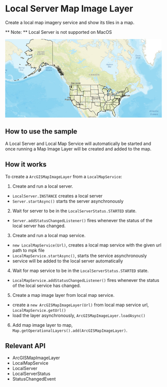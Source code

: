 # Local Server Map Image Layer

Create a local map imagery service and show its tiles in a map.

** Note: ** Local Server is not supported on MacOS

![](LocalServerMapImageLayer.png)

## How to use the sample

A Local Server and Local Map Service will automatically be started and once running a Map Image Layer will be created and added to the map.

## How it works

To create a `ArcGISMapImageLayer` from a `LocalMapService`:


1. Create and run a local server.
* `LocalServer.INSTANCE` creates a local server
* `Server.startAsync()` starts the server asynchronously
2. Wait for server to be in the  `LocalServerStatus.STARTED` state.
* `Server.addStatusChangedListener()` fires whenever the status of the local server has changed.
3. Create and run a local map service.
* `new LocalMapService(Url)`, creates a local map service with the given url path to mpk file
* `LocalMapService.startAsync()`, starts the service asynchronously
* service will be added to the local server automatically
4. Wait for map service to be in the  `LocalServerStatus.STARTED` state.
* `LocalMapService.addStatusChangedListener()` fires whenever the status of the local service has changed.
5. Create a map image layer from local map service.
* create a `new ArcGISMapImageLayer(Url)` from local map service url, `LocalMapService.getUrl()`
* load the layer asynchronously, `ArcGISMapImageLayer.loadAsync()`
6. Add map image layer to map, `Map.getOperationalLayers().add(ArcGISMapImageLayer)`.


## Relevant API

* ArcGISMapImageLayer
* LocalMapService
* LocalServer
* LocalServerStatus
* StatusChangedEvent


